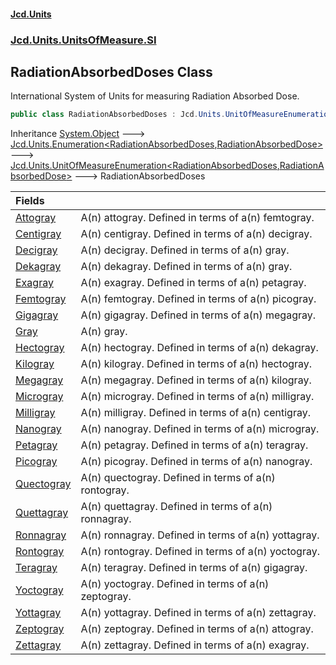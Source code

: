 #### [Jcd.Units](index.md 'index')
### [Jcd.Units.UnitsOfMeasure.SI](Jcd.Units.UnitsOfMeasure.SI.md 'Jcd.Units.UnitsOfMeasure.SI')

## RadiationAbsorbedDoses Class

International System of Units for measuring Radiation Absorbed Dose.

```csharp
public class RadiationAbsorbedDoses : Jcd.Units.UnitOfMeasureEnumeration<Jcd.Units.UnitsOfMeasure.SI.RadiationAbsorbedDoses, Jcd.Units.UnitTypes.RadiationAbsorbedDose>
```

Inheritance [System.Object](https://docs.microsoft.com/en-us/dotnet/api/System.Object 'System.Object') &#129106; [Jcd.Units.Enumeration&lt;](Enumeration_TEnumeration,T_.md 'Jcd.Units.Enumeration<TEnumeration,T>')[RadiationAbsorbedDoses](RadiationAbsorbedDoses.md 'Jcd.Units.UnitsOfMeasure.SI.RadiationAbsorbedDoses')[,](Enumeration_TEnumeration,T_.md 'Jcd.Units.Enumeration<TEnumeration,T>')[RadiationAbsorbedDose](RadiationAbsorbedDose.md 'Jcd.Units.UnitTypes.RadiationAbsorbedDose')[&gt;](Enumeration_TEnumeration,T_.md 'Jcd.Units.Enumeration<TEnumeration,T>') &#129106; [Jcd.Units.UnitOfMeasureEnumeration&lt;](UnitOfMeasureEnumeration_TEnumeration,T_.md 'Jcd.Units.UnitOfMeasureEnumeration<TEnumeration,T>')[RadiationAbsorbedDoses](RadiationAbsorbedDoses.md 'Jcd.Units.UnitsOfMeasure.SI.RadiationAbsorbedDoses')[,](UnitOfMeasureEnumeration_TEnumeration,T_.md 'Jcd.Units.UnitOfMeasureEnumeration<TEnumeration,T>')[RadiationAbsorbedDose](RadiationAbsorbedDose.md 'Jcd.Units.UnitTypes.RadiationAbsorbedDose')[&gt;](UnitOfMeasureEnumeration_TEnumeration,T_.md 'Jcd.Units.UnitOfMeasureEnumeration<TEnumeration,T>') &#129106; RadiationAbsorbedDoses

| Fields | |
| :--- | :--- |
| [Attogray](RadiationAbsorbedDoses.Attogray.md 'Jcd.Units.UnitsOfMeasure.SI.RadiationAbsorbedDoses.Attogray') | A(n) attogray. Defined in terms of a(n) femtogray. |
| [Centigray](RadiationAbsorbedDoses.Centigray.md 'Jcd.Units.UnitsOfMeasure.SI.RadiationAbsorbedDoses.Centigray') | A(n) centigray. Defined in terms of a(n) decigray. |
| [Decigray](RadiationAbsorbedDoses.Decigray.md 'Jcd.Units.UnitsOfMeasure.SI.RadiationAbsorbedDoses.Decigray') | A(n) decigray. Defined in terms of a(n) gray. |
| [Dekagray](RadiationAbsorbedDoses.Dekagray.md 'Jcd.Units.UnitsOfMeasure.SI.RadiationAbsorbedDoses.Dekagray') | A(n) dekagray. Defined in terms of a(n) gray. |
| [Exagray](RadiationAbsorbedDoses.Exagray.md 'Jcd.Units.UnitsOfMeasure.SI.RadiationAbsorbedDoses.Exagray') | A(n) exagray. Defined in terms of a(n) petagray. |
| [Femtogray](RadiationAbsorbedDoses.Femtogray.md 'Jcd.Units.UnitsOfMeasure.SI.RadiationAbsorbedDoses.Femtogray') | A(n) femtogray. Defined in terms of a(n) picogray. |
| [Gigagray](RadiationAbsorbedDoses.Gigagray.md 'Jcd.Units.UnitsOfMeasure.SI.RadiationAbsorbedDoses.Gigagray') | A(n) gigagray. Defined in terms of a(n) megagray. |
| [Gray](RadiationAbsorbedDoses.Gray.md 'Jcd.Units.UnitsOfMeasure.SI.RadiationAbsorbedDoses.Gray') | A(n) gray. |
| [Hectogray](RadiationAbsorbedDoses.Hectogray.md 'Jcd.Units.UnitsOfMeasure.SI.RadiationAbsorbedDoses.Hectogray') | A(n) hectogray. Defined in terms of a(n) dekagray. |
| [Kilogray](RadiationAbsorbedDoses.Kilogray.md 'Jcd.Units.UnitsOfMeasure.SI.RadiationAbsorbedDoses.Kilogray') | A(n) kilogray. Defined in terms of a(n) hectogray. |
| [Megagray](RadiationAbsorbedDoses.Megagray.md 'Jcd.Units.UnitsOfMeasure.SI.RadiationAbsorbedDoses.Megagray') | A(n) megagray. Defined in terms of a(n) kilogray. |
| [Microgray](RadiationAbsorbedDoses.Microgray.md 'Jcd.Units.UnitsOfMeasure.SI.RadiationAbsorbedDoses.Microgray') | A(n) microgray. Defined in terms of a(n) milligray. |
| [Milligray](RadiationAbsorbedDoses.Milligray.md 'Jcd.Units.UnitsOfMeasure.SI.RadiationAbsorbedDoses.Milligray') | A(n) milligray. Defined in terms of a(n) centigray. |
| [Nanogray](RadiationAbsorbedDoses.Nanogray.md 'Jcd.Units.UnitsOfMeasure.SI.RadiationAbsorbedDoses.Nanogray') | A(n) nanogray. Defined in terms of a(n) microgray. |
| [Petagray](RadiationAbsorbedDoses.Petagray.md 'Jcd.Units.UnitsOfMeasure.SI.RadiationAbsorbedDoses.Petagray') | A(n) petagray. Defined in terms of a(n) teragray. |
| [Picogray](RadiationAbsorbedDoses.Picogray.md 'Jcd.Units.UnitsOfMeasure.SI.RadiationAbsorbedDoses.Picogray') | A(n) picogray. Defined in terms of a(n) nanogray. |
| [Quectogray](RadiationAbsorbedDoses.Quectogray.md 'Jcd.Units.UnitsOfMeasure.SI.RadiationAbsorbedDoses.Quectogray') | A(n) quectogray. Defined in terms of a(n) rontogray. |
| [Quettagray](RadiationAbsorbedDoses.Quettagray.md 'Jcd.Units.UnitsOfMeasure.SI.RadiationAbsorbedDoses.Quettagray') | A(n) quettagray. Defined in terms of a(n) ronnagray. |
| [Ronnagray](RadiationAbsorbedDoses.Ronnagray.md 'Jcd.Units.UnitsOfMeasure.SI.RadiationAbsorbedDoses.Ronnagray') | A(n) ronnagray. Defined in terms of a(n) yottagray. |
| [Rontogray](RadiationAbsorbedDoses.Rontogray.md 'Jcd.Units.UnitsOfMeasure.SI.RadiationAbsorbedDoses.Rontogray') | A(n) rontogray. Defined in terms of a(n) yoctogray. |
| [Teragray](RadiationAbsorbedDoses.Teragray.md 'Jcd.Units.UnitsOfMeasure.SI.RadiationAbsorbedDoses.Teragray') | A(n) teragray. Defined in terms of a(n) gigagray. |
| [Yoctogray](RadiationAbsorbedDoses.Yoctogray.md 'Jcd.Units.UnitsOfMeasure.SI.RadiationAbsorbedDoses.Yoctogray') | A(n) yoctogray. Defined in terms of a(n) zeptogray. |
| [Yottagray](RadiationAbsorbedDoses.Yottagray.md 'Jcd.Units.UnitsOfMeasure.SI.RadiationAbsorbedDoses.Yottagray') | A(n) yottagray. Defined in terms of a(n) zettagray. |
| [Zeptogray](RadiationAbsorbedDoses.Zeptogray.md 'Jcd.Units.UnitsOfMeasure.SI.RadiationAbsorbedDoses.Zeptogray') | A(n) zeptogray. Defined in terms of a(n) attogray. |
| [Zettagray](RadiationAbsorbedDoses.Zettagray.md 'Jcd.Units.UnitsOfMeasure.SI.RadiationAbsorbedDoses.Zettagray') | A(n) zettagray. Defined in terms of a(n) exagray. |

